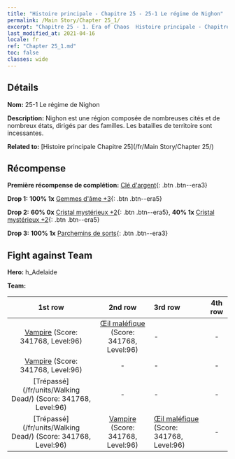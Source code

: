 ```yaml
---
title: "Histoire principale - Chapitre 25 - 25-1 Le régime de Nighon"
permalink: /Main Story/Chapter 25_1/
excerpt: "Chapitre 25 - 1. Era of Chaos  Histoire principale - Chapitre 25_1. 25-1 Le régime de Nighon"
last_modified_at: 2021-04-16
locale: fr
ref: "Chapter 25_1.md"
toc: false
classes: wide
---
```


## Détails

 **Nom:** 25-1 Le régime de Nighon

 **Description:** Nighon est une région composée de nombreuses cités et de nombreux états, dirigés par des familles. Les batailles de territoire sont incessantes.

 **Related to:** [Histoire principale Chapitre 25](/fr/Main Story/Chapter 25/)

## Récompense

 **Première récompense de complétion:** [Clé d'argent](/fr/Items/con_693/){: .btn .btn--era3}

 **Drop 1:** **100% 1x** [Gemmes d'âme +3](/fr/Items/mat_86/){: .btn .btn--era5}

 **Drop 2:** **60% 0x** [Cristal mystérieux +2](/fr/Items/mat_80/){: .btn .btn--era5}, **40% 1x** [Cristal mystérieux +2](/fr/Items/mat_80/){: .btn .btn--era5}

 **Drop 3:** **100% 1x** [Parchemins de sorts](/fr/Items/con_694/){: .btn .btn--era3}


## Fight against Team
 **Hero:** h_Adelaide

 **Team:**


  | 1st row | 2nd row | 3rd row | 4th row |
  |:----:|:----:|:----|:----:|
  | [Vampire](/fr/units/Vampire/) (Score: 341768, Level:96)  | [Œil maléfique](/fr/units/Beholder/) (Score: 341768, Level:96)  | - | - |
  | [Vampire](/fr/units/Vampire/) (Score: 341768, Level:96)  | - | - | - |
  | [Trépassé](/fr/units/Walking Dead/) (Score: 341768, Level:96)  | - | - | - |
  | [Trépassé](/fr/units/Walking Dead/) (Score: 341768, Level:96)  | [Vampire](/fr/units/Vampire/) (Score: 341768, Level:96)  | [Œil maléfique](/fr/units/Beholder/) (Score: 341768, Level:96)  | - |


